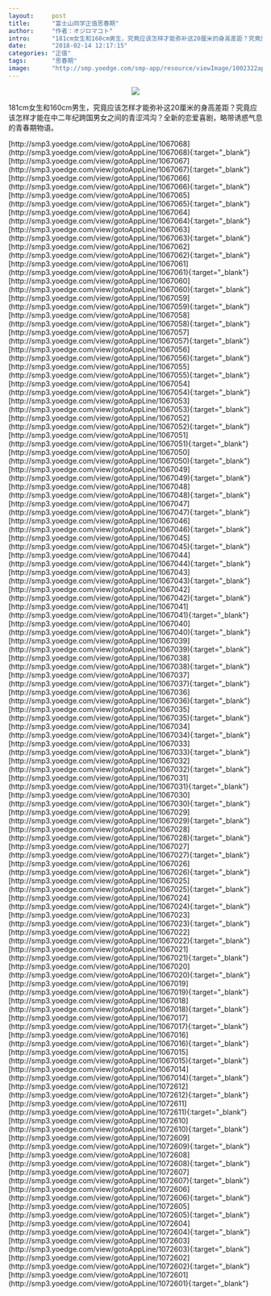 ```yaml
---
layout:     post
title:      "富士山同学正值思春期"
author:     "作者：オジロマコト"
intro:      "181cm女生和160cm男生，究竟应该怎样才能弥补这20厘米的身高差距？究竟应该怎样才能在中二年纪跨国男女之间的青涩鸿沟？全新的恋爱喜剧，略带诱惑气息的青春期物语。"
date:       "2018-02-14 12:17:15"
categories: "正值"
tags:       "思春期"
image:      "http://smp.yoedge.com/smp-app/resource/viewImage/1002322appline.png"
---
```

<div style="text-align: center">
<p><img src="http://smp.yoedge.com/smp-app/resource/viewImage/1002322appline.png"/></p>
</div>
<p class="post-meta">
<span>181cm女生和160cm男生，究竟应该怎样才能弥补这20厘米的身高差距？究竟应该怎样才能在中二年纪跨国男女之间的青涩鸿沟？全新的恋爱喜剧，略带诱惑气息的青春期物语。</span>
</p>
[http://smp3.yoedge.com/view/gotoAppLine/1067068](http://smp3.yoedge.com/view/gotoAppLine/1067068){:target="_blank"}
[http://smp3.yoedge.com/view/gotoAppLine/1067067](http://smp3.yoedge.com/view/gotoAppLine/1067067){:target="_blank"}
[http://smp3.yoedge.com/view/gotoAppLine/1067066](http://smp3.yoedge.com/view/gotoAppLine/1067066){:target="_blank"}
[http://smp3.yoedge.com/view/gotoAppLine/1067065](http://smp3.yoedge.com/view/gotoAppLine/1067065){:target="_blank"}
[http://smp3.yoedge.com/view/gotoAppLine/1067064](http://smp3.yoedge.com/view/gotoAppLine/1067064){:target="_blank"}
[http://smp3.yoedge.com/view/gotoAppLine/1067063](http://smp3.yoedge.com/view/gotoAppLine/1067063){:target="_blank"}
[http://smp3.yoedge.com/view/gotoAppLine/1067062](http://smp3.yoedge.com/view/gotoAppLine/1067062){:target="_blank"}
[http://smp3.yoedge.com/view/gotoAppLine/1067061](http://smp3.yoedge.com/view/gotoAppLine/1067061){:target="_blank"}
[http://smp3.yoedge.com/view/gotoAppLine/1067060](http://smp3.yoedge.com/view/gotoAppLine/1067060){:target="_blank"}
[http://smp3.yoedge.com/view/gotoAppLine/1067059](http://smp3.yoedge.com/view/gotoAppLine/1067059){:target="_blank"}
[http://smp3.yoedge.com/view/gotoAppLine/1067058](http://smp3.yoedge.com/view/gotoAppLine/1067058){:target="_blank"}
[http://smp3.yoedge.com/view/gotoAppLine/1067057](http://smp3.yoedge.com/view/gotoAppLine/1067057){:target="_blank"}
[http://smp3.yoedge.com/view/gotoAppLine/1067056](http://smp3.yoedge.com/view/gotoAppLine/1067056){:target="_blank"}
[http://smp3.yoedge.com/view/gotoAppLine/1067055](http://smp3.yoedge.com/view/gotoAppLine/1067055){:target="_blank"}
[http://smp3.yoedge.com/view/gotoAppLine/1067054](http://smp3.yoedge.com/view/gotoAppLine/1067054){:target="_blank"}
[http://smp3.yoedge.com/view/gotoAppLine/1067053](http://smp3.yoedge.com/view/gotoAppLine/1067053){:target="_blank"}
[http://smp3.yoedge.com/view/gotoAppLine/1067052](http://smp3.yoedge.com/view/gotoAppLine/1067052){:target="_blank"}
[http://smp3.yoedge.com/view/gotoAppLine/1067051](http://smp3.yoedge.com/view/gotoAppLine/1067051){:target="_blank"}
[http://smp3.yoedge.com/view/gotoAppLine/1067050](http://smp3.yoedge.com/view/gotoAppLine/1067050){:target="_blank"}
[http://smp3.yoedge.com/view/gotoAppLine/1067049](http://smp3.yoedge.com/view/gotoAppLine/1067049){:target="_blank"}
[http://smp3.yoedge.com/view/gotoAppLine/1067048](http://smp3.yoedge.com/view/gotoAppLine/1067048){:target="_blank"}
[http://smp3.yoedge.com/view/gotoAppLine/1067047](http://smp3.yoedge.com/view/gotoAppLine/1067047){:target="_blank"}
[http://smp3.yoedge.com/view/gotoAppLine/1067046](http://smp3.yoedge.com/view/gotoAppLine/1067046){:target="_blank"}
[http://smp3.yoedge.com/view/gotoAppLine/1067045](http://smp3.yoedge.com/view/gotoAppLine/1067045){:target="_blank"}
[http://smp3.yoedge.com/view/gotoAppLine/1067044](http://smp3.yoedge.com/view/gotoAppLine/1067044){:target="_blank"}
[http://smp3.yoedge.com/view/gotoAppLine/1067043](http://smp3.yoedge.com/view/gotoAppLine/1067043){:target="_blank"}
[http://smp3.yoedge.com/view/gotoAppLine/1067042](http://smp3.yoedge.com/view/gotoAppLine/1067042){:target="_blank"}
[http://smp3.yoedge.com/view/gotoAppLine/1067041](http://smp3.yoedge.com/view/gotoAppLine/1067041){:target="_blank"}
[http://smp3.yoedge.com/view/gotoAppLine/1067040](http://smp3.yoedge.com/view/gotoAppLine/1067040){:target="_blank"}
[http://smp3.yoedge.com/view/gotoAppLine/1067039](http://smp3.yoedge.com/view/gotoAppLine/1067039){:target="_blank"}
[http://smp3.yoedge.com/view/gotoAppLine/1067038](http://smp3.yoedge.com/view/gotoAppLine/1067038){:target="_blank"}
[http://smp3.yoedge.com/view/gotoAppLine/1067037](http://smp3.yoedge.com/view/gotoAppLine/1067037){:target="_blank"}
[http://smp3.yoedge.com/view/gotoAppLine/1067036](http://smp3.yoedge.com/view/gotoAppLine/1067036){:target="_blank"}
[http://smp3.yoedge.com/view/gotoAppLine/1067035](http://smp3.yoedge.com/view/gotoAppLine/1067035){:target="_blank"}
[http://smp3.yoedge.com/view/gotoAppLine/1067034](http://smp3.yoedge.com/view/gotoAppLine/1067034){:target="_blank"}
[http://smp3.yoedge.com/view/gotoAppLine/1067033](http://smp3.yoedge.com/view/gotoAppLine/1067033){:target="_blank"}
[http://smp3.yoedge.com/view/gotoAppLine/1067032](http://smp3.yoedge.com/view/gotoAppLine/1067032){:target="_blank"}
[http://smp3.yoedge.com/view/gotoAppLine/1067031](http://smp3.yoedge.com/view/gotoAppLine/1067031){:target="_blank"}
[http://smp3.yoedge.com/view/gotoAppLine/1067030](http://smp3.yoedge.com/view/gotoAppLine/1067030){:target="_blank"}
[http://smp3.yoedge.com/view/gotoAppLine/1067029](http://smp3.yoedge.com/view/gotoAppLine/1067029){:target="_blank"}
[http://smp3.yoedge.com/view/gotoAppLine/1067028](http://smp3.yoedge.com/view/gotoAppLine/1067028){:target="_blank"}
[http://smp3.yoedge.com/view/gotoAppLine/1067027](http://smp3.yoedge.com/view/gotoAppLine/1067027){:target="_blank"}
[http://smp3.yoedge.com/view/gotoAppLine/1067026](http://smp3.yoedge.com/view/gotoAppLine/1067026){:target="_blank"}
[http://smp3.yoedge.com/view/gotoAppLine/1067025](http://smp3.yoedge.com/view/gotoAppLine/1067025){:target="_blank"}
[http://smp3.yoedge.com/view/gotoAppLine/1067024](http://smp3.yoedge.com/view/gotoAppLine/1067024){:target="_blank"}
[http://smp3.yoedge.com/view/gotoAppLine/1067023](http://smp3.yoedge.com/view/gotoAppLine/1067023){:target="_blank"}
[http://smp3.yoedge.com/view/gotoAppLine/1067022](http://smp3.yoedge.com/view/gotoAppLine/1067022){:target="_blank"}
[http://smp3.yoedge.com/view/gotoAppLine/1067021](http://smp3.yoedge.com/view/gotoAppLine/1067021){:target="_blank"}
[http://smp3.yoedge.com/view/gotoAppLine/1067020](http://smp3.yoedge.com/view/gotoAppLine/1067020){:target="_blank"}
[http://smp3.yoedge.com/view/gotoAppLine/1067019](http://smp3.yoedge.com/view/gotoAppLine/1067019){:target="_blank"}
[http://smp3.yoedge.com/view/gotoAppLine/1067018](http://smp3.yoedge.com/view/gotoAppLine/1067018){:target="_blank"}
[http://smp3.yoedge.com/view/gotoAppLine/1067017](http://smp3.yoedge.com/view/gotoAppLine/1067017){:target="_blank"}
[http://smp3.yoedge.com/view/gotoAppLine/1067016](http://smp3.yoedge.com/view/gotoAppLine/1067016){:target="_blank"}
[http://smp3.yoedge.com/view/gotoAppLine/1067015](http://smp3.yoedge.com/view/gotoAppLine/1067015){:target="_blank"}
[http://smp3.yoedge.com/view/gotoAppLine/1067014](http://smp3.yoedge.com/view/gotoAppLine/1067014){:target="_blank"}
[http://smp3.yoedge.com/view/gotoAppLine/1072612](http://smp3.yoedge.com/view/gotoAppLine/1072612){:target="_blank"}
[http://smp3.yoedge.com/view/gotoAppLine/1072611](http://smp3.yoedge.com/view/gotoAppLine/1072611){:target="_blank"}
[http://smp3.yoedge.com/view/gotoAppLine/1072610](http://smp3.yoedge.com/view/gotoAppLine/1072610){:target="_blank"}
[http://smp3.yoedge.com/view/gotoAppLine/1072609](http://smp3.yoedge.com/view/gotoAppLine/1072609){:target="_blank"}
[http://smp3.yoedge.com/view/gotoAppLine/1072608](http://smp3.yoedge.com/view/gotoAppLine/1072608){:target="_blank"}
[http://smp3.yoedge.com/view/gotoAppLine/1072607](http://smp3.yoedge.com/view/gotoAppLine/1072607){:target="_blank"}
[http://smp3.yoedge.com/view/gotoAppLine/1072606](http://smp3.yoedge.com/view/gotoAppLine/1072606){:target="_blank"}
[http://smp3.yoedge.com/view/gotoAppLine/1072605](http://smp3.yoedge.com/view/gotoAppLine/1072605){:target="_blank"}
[http://smp3.yoedge.com/view/gotoAppLine/1072604](http://smp3.yoedge.com/view/gotoAppLine/1072604){:target="_blank"}
[http://smp3.yoedge.com/view/gotoAppLine/1072603](http://smp3.yoedge.com/view/gotoAppLine/1072603){:target="_blank"}
[http://smp3.yoedge.com/view/gotoAppLine/1072602](http://smp3.yoedge.com/view/gotoAppLine/1072602){:target="_blank"}
[http://smp3.yoedge.com/view/gotoAppLine/1072601](http://smp3.yoedge.com/view/gotoAppLine/1072601){:target="_blank"}


